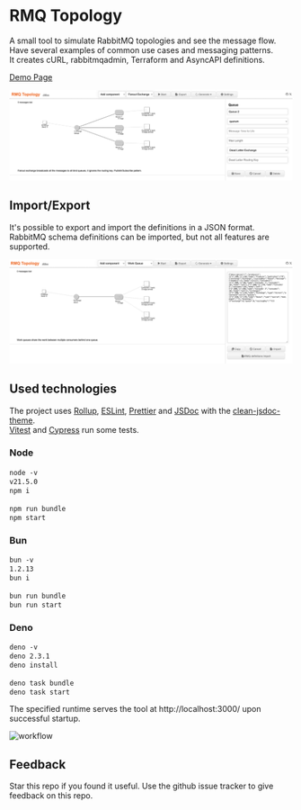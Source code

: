 # RMQ Topology

A small tool to simulate RabbitMQ topologies and see the message flow.  
Have several examples of common use cases and messaging patterns.  
It creates cURL, rabbitmqadmin, Terraform and AsyncAPI definitions.  

[Demo Page](https://dbproductions.github.io/rmq-topology/)

![demo page screenshot](screenshot.png "Demo Page Screenshot")

## Import/Export
It's possible to export and import the definitions in a JSON format.  
RabbitMQ schema definitions can be imported, but not all features are supported.

![import export screenshot](screenshot-export.png "Demo Page Screenshot")

## Used technologies
The project uses [Rollup](https://rollupjs.org/), [ESLint](https://eslint.org/), [Prettier](https://prettier.io/) and [JSDoc](https://jsdoc.app/) with the [clean-jsdoc-theme](https://ankdev.me/clean-jsdoc-theme/).  
[Vitest](https://vitest.dev/) and [Cypress](https://www.cypress.io/) run some tests.  

### Node

    node -v
    v21.5.0
    npm i

    npm run bundle
    npm start

### Bun

    bun -v
    1.2.13
    bun i
    
    bun run bundle    
    bun run start

### Deno

    deno -v
    deno 2.3.1
    deno install

    deno task bundle
    deno task start

The specified runtime serves the tool at http://localhost:3000/ upon successful startup.

![workflow](https://github.com/DBProductions/rmq-topology/actions/workflows/main.yml/badge.svg)

## Feedback
Star this repo if you found it useful. Use the github issue tracker to give feedback on this repo.
